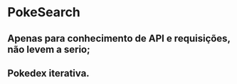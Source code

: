 # PokeSearch

## Apenas para conhecimento de API e requisições, não levem a serio;
## Pokedex iterativa.
